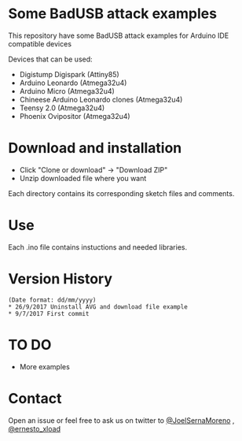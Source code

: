 Some BadUSB attack examples
===========================
 
This repository have some BadUSB attack examples for Arduino IDE compatible devices

Devices that can be used:
* Digistump Digispark (Attiny85)
* Arduino Leonardo (Atmega32u4)
* Arduino Micro (Atmega32u4)
* Chineese Arduino Leonardo clones (Atmega32u4)
* Teensy 2.0 (Atmega32u4)
* Phoenix Ovipositor (Atmega32u4)
 
Download and installation
=========================
* Click "Clone or download" -> "Download ZIP"
* Unzip downloaded file where you want

Each directory contains its corresponding sketch files and comments.

Use
===
Each .ino file contains instuctions and needed libraries.

Version History
===============
```
(Date format: dd/mm/yyyy)
* 26/9/2017 Uninstall AVG and download file example
* 9/7/2017 First commit

```

TO DO
=====
- More examples


Contact
=======
Open an issue or feel free to ask us on twitter to [@JoelSernaMoreno](https://www.twitter.com/JoelSernaMoreno/) , [@ernesto_xload](https://www.twitter.com/ernesto_xload/)
